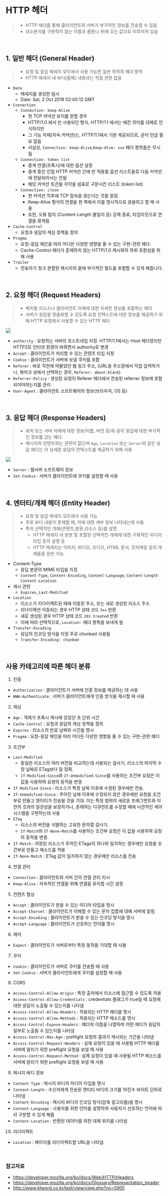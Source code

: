# HTTP 헤더
> - HTTP 헤더를 통해 클라이언트와 서버가 부가적인 정보를 전송할 수 있음
> - 대소문자를 구분하지 않는 이름과 콜론(:) 뒤에 오는 값으로 이루어져 있음

<br/>


## 1. 일반 헤더 (General Header)
> - 요청 및 응답 메세지 모두에서 사용 가능한 일반 목적의 헤더 항목
> - HTTP 메세지 내 바디(몸체) 내용과는 직접 관련 없음   

- `Date` 
    - 메세지를 생성한 일시
    - Date: Sat, 2 Oct 2018 02:00:12 GMT
- `Connection` 
    - `Connection: keep-Alive` 
        - 현 TCP 커넥션 유지를 원할 경우
        - HTTP/1.0 에서 만 사용되던 형식, HTTP/1.1 에서는 예전 의미를 대체로 인식하지만
        - 그 기능 자체(지속 커넥션)는, HTTP/1.1에서 기본 제공되므로, 굳이 언급 필요 없음
        - 사실상, `Connection: keep-Alive`,`Keep-Alve: xxx` 헤더 항목들은 무시됨 
    - `Connection: token list`
        - 중계 연결(프록시)에 대한 옵션 설정
        - 중계 중인 인접 HTTP 커넥션 간에 만 적용될 옵션 리스트들로 다음 커넥션에 전달되어서는 안됨
        - 해당 커넥션 토큰들 각각을 쉼표로 구분시킨 리스트 (token list)
    - `Connection: close`
        - 현 커넥션 직후에 TCP 접속을 끊는다는 것을 알림
        - Keep-Alive 형식의 연결을 한 쪽에서 이를 명시적으로 끊을려고 할 때 사용
        - 또한, 오류 탐지 (Content-Length 불일치 등) 강제 종료, 타임아웃으로 연결을 끊게됨
- `Cache-Control`
    - 요청과 응답의 캐싱 정책을 정의
- `Pragma`
    - 요청-응답 체인을 따라 어디든 다양한 영향을 줄 수 있는 구현-관련 헤더. 
    - Cache-Control 헤더가 존재하지 않는 HTTP/1.0 캐시와의 하위 호환성을 위해 사용
- `Trailer`
    - 전송자가 청크 분할된 메시지의 끝에 부가적인 필드를 포함할 수 있게 해줍니다.

<br/>

## 2. 요청 헤더 (Request Headers)
> - 페치될 리소스나 클라이언트 자체에 대한 자세한 정보를 포함하는 헤더
> - 서버가 응답을 맞춤화할 수 있도록 요청 컨텍스트에 대한 정보를 제공하기 위해 HTTP 요청에서 사용할 수 있는 HTTP 헤더

<image src="https://velog.velcdn.com/images/miniso/post/6dc8205a-0732-41a5-8c99-f742f124a0b6/image.png">

- `authority` : 요청하는 서버의 호스트네임 지정. HTTP/1.1에서는 Host 헤더였지만 HTTP2로 인터넷 환경이 바뀌면서 authority로 변경
- `Accept` : 클라이언트가 처리할 수 있는 콘텐츠 타입 지정
- `Cookie` : 클라이언트가 서버에 보낼 쿠키를 포함
- `Referer` : 바로 직전에 머물었던 웹 링크 주소,
        (URL을 주소창에서 직접 입력하거나, 북마크 상에서 선택하는 경우, `Referer: about:blank`)
- `Referrer-Policy` : 생성된 요청이 Referer 헤더에서 전송된 referrer 정보에 포함되어야하는지를 관리
- `User-Agent` : 클라이언트 소프트웨어의 정보(브라우저, OS 등)

<br/>

## 3. 응답 헤더 (Response Headers)
> - 위치 또는 서버 자체에 대한 정보(이름, 버전 등)와 같이 응답에 대한 부가적인 정보를 갖는 헤더.
> - 메시지의 컨텐츠와는 관련이 없으며 `Age`, `Location` 또는 `Server`와 같은 응답 헤더는 더 상세한 응답의 컨텍스트를 제공하기 위해 사용

<image src="https://velog.velcdn.com/images/miniso/post/443ce38b-5f72-4d04-9737-db395c5202d2/image.png">

- `Server` : 웹서버 소프트웨어 정보
- `Set-Cookie` : 서버가 클라이언트에 쿠키를 설정할 때 사용

<br/>

## 4. 엔터티/개체 헤더 (Entity Header)
> - 요청 및 응답 메세지 모두에서 사용 가능
> - 주로 바디 내용이 존재할 때, 이에 대한 세부 정보 나타내는데 사용
> - 특히 선택적인 개체(콘텐츠,본문,리소스 등)를 설명
>    - HTTP 메세지 내 본문 및 포함된 선택적인 개체에 대한 구체적인 미디어 타입 등의 설명 등
>    - HTTP 메세지는 이미지, 비디오, 오디오, HTML 문서, 전자메일 등의 개체들을 운반 가능

- Content-Type
    - 응답 본문의 MIME 타입을 지정
    - `Content-Type`, `Content-Encoding`, `Content-Language`, `Content-Length` `Content-Location`
- 캐시 관련
    - `Expires`, `Last-Modified`
- `Location` 
    - 리소스가 리다이렉트된 때에 이동된 주소, 또는 새로 생성된 리소스 주소
    - 리다이렉션 이동되는 경우 HTTP 상태 코드 `3xx` 반환
    - 새로 생성된 경우 HTTP 상태 코드 `201 Created` 반환
    - 이에 따라 선택적으로, `Location:` 헤더 항목을 보내게 됨
- `Transfer-Encoding`
    - 응답의 인코딩 방식을 지정 주로 chunked 사용됨
    - `Transfer-Encoding: chunked`

<br/>


## 사용 카테고리에 따른 헤더 분류
1. 인증
- `Authorization` : 클라이언트가 서버에 인증 정보를 제공하는 데 사용
- `WWW-Authenticate` : 서버가 클라이언트에게 인증 방식을 제시할 때 사용

2. 캐싱
- `Age` : 객체가 프록시 캐시에 있었던 초 단위 시간
- `Cache-Control` : 요청과 응답의 캐싱 정책을 정의
- `Expires` : 리소스의 만료 날짜와 시간을 명시
- `Pragma` : 요청-응답 체인을 따라 어디든 다양한 영향을 줄 수 있는 구현-관련 헤더

3. 조건부
- `Last-Modified` 
    - 동일한 리소스의 여러 버전을 비교하는데 사용되는 검사기, 리소스의 마지막 수정 날짜로 ETag보다 덜 정확.
    - `If-Modified-Since`와 `If-Unmodified-Since`를 사용하는 조건부 요청은 이 값을 사용하여 요청의 동작을 변경
- `If-Modified-Since` : 리소스가 특정 날짜 이후에 수정된 경우에만 전송.
- `If-Unmodified-Since` : 주어진 날짜 이후에 수정되지 않은 경우에만 요청을 조건부로 만들고 엔티티가 전송될 것을 기대. 이는 특정 범위의 새로운 프래그먼트와 이전의 것과의 일관성을 보장하거나, 존재하는 다큐먼트를 수정할 때에 낙관적인 제어 시스템을 구현하는데 사용
- `ETag` 
    - 리소스의 버전을 식별하는 고유한 문자열 검사기. 
    - `If-Match`와 `If-None-Match`를 사용하는 조건부 요청은 이 값을 사용하여 요청의 동작을 변경.
- `If-Match` : 저장된 리소스가 주어진 ETags의 하나와 일치하는 경우에만 요청을 조건부로 만들고 메소드를 적용
- `If-None-Match` : ETag 값이 일치하지 않는 경우에만 리소스를 전송

4. 연결 관리
- `Connection` : 클라이언트와 서버 간의 연결 관리 지시 
- `Keep-Alive` : 지속적인 연결을 위해 연결을 유지할 시간 설정 

5. 컨텐츠 협상
- `Accept` : 클라이언트가 받을 수 있는 미디어 타입을 명시 
- `Accept-Charset` : 클라이언트가 이해할 수 있는 문자 집합에 대해 서버에 알림
- `Accept-Encoding` : 클라이언트가 받을 수 있는 인코딩 방식을 명시 
- `Accept-Language` : 클라이언트가 선호하는 언어를 명시 

6. 제어
- `Expect` : 클라이언트가 서버로부터 특정 동작을 기대할 때 사용 

7. 쿠키
- `Cookie` : 클라이언트가 서버로 쿠키를 전송할 때 사용 
- `Set-Cookie` : 서버가 클라이언트에게 쿠키를 설정할 때 사용 

8. CORS
- `Access-Control-Allow-Origin` : 특정 출처에서 리소스에 접근할 수 있도록 허용 
- `Access-Control-Allow-Credentials` : credentials 플래그가 true일 때 요청에 대한 응답이 노출될 수 있는지를 나타냄
- `Access-Control-Allow-Headers` : 허용되는 HTTP 헤더를 명시 
- `Access-Control-Allow-Methods` : 허용되는 HTTP 메소드를 명시 
- `Access-Control-Expose-Headers` : 헤더의 이름을 나열하여 어떤 헤더가 응답의 일부로 노출될 수 있는지를 나타냄
- `Access-Control-Max-Age` : preflight 요청의 결과가 캐시되는 기간을 나타냄
- `Access-Control-Request-Headers` : 실제 요청이 있을 때 사용될 HTTP 헤더를 서버에 알리기 위한 preflight 요청을 보낼 때 사용 
- `Access-Control-Request-Method` : 실제 요청이 있을 때 사용될 HTTP 메소드를 서버에 알리기 위한 preflight 요청을 보낼 때 사용 

9. 메시지 바디 정보
- `Content-Type` : 메시지 바디의 미디어 타입을 명시 
- `Content-Length` : 수신자에게 전송된 엔티티 바디의 크기를 10진수 바이트 단위로 나타냄
- `Content-Encoding` : 메시지 바디의 인코딩 방식(압축 알고리즘)을 명시 
- `Content-Language` : 사용자를 위한 언어를 설명하여 사용자가 선호하는 언어에 따라 구분할 수 있게 해줌
- `Content-Location` : 반환된 데이터를 위한 대체 위치를 나타냄

10. 리다이렉트
- `Location` : 페이지를 리다이렉트할 URL을 나타냄.

<br/>

### 참고자료 
- https://developer.mozilla.org/ko/docs/Web/HTTP/Headers
- https://developer.mozilla.org/ko/docs/Glossary/Representation_header
- http://www.ktword.co.kr/test/view/view.php?no=5905